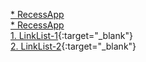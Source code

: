 [* RecessApp](https://html-preview.github.io/?url=https://github.com/InLight-Glory/ExcellentApps/blob/main/Recess/RecessApp.htm)
<br/>
<a href='https://html-preview.github.io/?url=https://github.com/InLight-Glory/ExcellentApps/blob/main/Recess/RecessApp.htm' target='_blank'>* RecessApp</a>
<br/>
[1. LinkList-1](https://html-preview.github.io/?url=https://github.com/InLight-Glory/ExcellentApps/blob/main/LinkLists/LinkList.html){:target="_blank"} 
<br/>
[2. LinkList-2](https://html-preview.github.io/?url=https://github.com/InLight-Glory/ExcellentApps/blob/main/LinkLists/LinkList2.html){:target="_blank"} 
